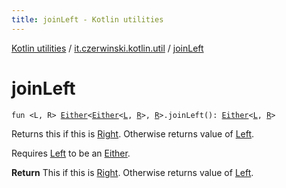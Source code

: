 ```yaml
---
title: joinLeft - Kotlin utilities
---
```


[Kotlin utilities](../index.html) / [it.czerwinski.kotlin.util](index.html) / [joinLeft](./join-left.html)

# joinLeft

`fun <L, R> `[`Either`](-either/index.html)`<`[`Either`](-either/index.html)`<`[`L`](join-left.html#L)`, `[`R`](join-left.html#R)`>, `[`R`](join-left.html#R)`>.joinLeft(): `[`Either`](-either/index.html)`<`[`L`](join-left.html#L)`, `[`R`](join-left.html#R)`>`

Returns this if this is [Right](-right/index.html). Otherwise returns value of [Left](-left/index.html).

Requires [Left](-left/index.html) to be an [Either](-either/index.html).

**Return**
This if this is [Right](-right/index.html). Otherwise returns value of [Left](-left/index.html).

